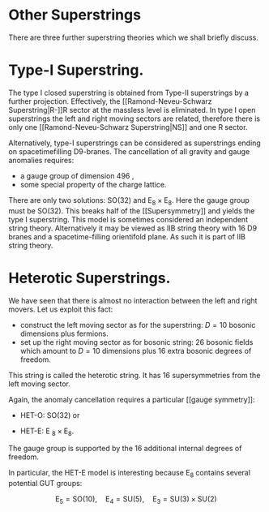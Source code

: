 # Other Superstrings

There are three further superstring theories which we shall briefly discuss.

# Type-I Superstring. 
The type I closed superstring is obtained from Type-II superstrings by a further projection. Effectively, the [[Ramond-Neveu-Schwarz Superstring|R-]]R sector at the massless level is eliminated. In type I open superstrings the left and right moving sectors are related, therefore there is only one [[Ramond-Neveu-Schwarz Superstring|NS]] and one R sector.

Alternatively, type-I superstrings can be considered as superstrings ending on spacetimefilling D9-branes. The cancellation of all gravity and gauge anomalies requires:

- a gauge group of dimension 496 ,
- some special property of the charge lattice.

There are only two solutions: $\mathrm{SO}(32)$ and $\mathrm{E}_{8} \times \mathrm{E}_{8}$. Here the gauge group must be $\mathrm{SO}(32)$. This breaks half of the [[Supersymmetry]] and yields the type I superstring. This model is sometimes considered an independent string theory. Alternatively it may be viewed as IIB string theory with 16 D9 branes and a spacetime-filling orientifold plane. As such it is part of IIB string theory. 

# Heterotic Superstrings. 
We have seen that there is almost no interaction between the left and right movers. Let us exploit this fact:

- construct the left moving sector as for the superstring: $D=10$ bosonic dimensions plus fermions.
- set up the right moving sector as for bosonic string: 26 bosonic fields which amount to $D=10$ dimensions plus 16 extra bosonic degrees of freedom.

This string is called the heterotic string. It has 16 supersymmetries from the left moving sector.

Again, the anomaly cancellation requires a particular [[gauge symmetry]]:

- HET-O: SO(32) or

- HET-E: E $_{8} \times \mathrm{E}_{8}$.

The gauge group is supported by the 16 additional internal degrees of freedom.

In particular, the HET-E model is interesting because $\mathrm{E}_{8}$ contains several potential GUT groups:

$$
\mathrm{E}_{5}=\mathrm{SO}(10), \quad \mathrm{E}_{4}=\mathrm{SU}(5), \quad \mathrm{E}_{3}=\mathrm{SU}(3) \times \mathrm{SU}(2)
$$